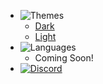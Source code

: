 - ![Themes](https://icongr.am/material/brightness-6.svg?color=A9A9A9&size=37)
  - <a href="#" data-link-title="Dark">Dark</a>
  - <a href="#" data-link-title="Light">Light</a>
- ![Languages](https://icongr.am/material/translate.svg?color=A9A9A9&size=39)
  - Coming Soon!
  <!-- - [English](/) -->
  <!-- - [Español](/es_ES/) -->
  <!-- - [Deutsch](/de_DE/) -->
  <!-- - [Français](/fr_FR/) -->
  <!-- - [Italiano](/it_IT/) -->
  <!-- - [日本語](/ja_JP/) -->
  <!-- - [한국어](/ko_KR/) -->
  <!-- - [简体中文](/zh_CN/) -->
  <!-- - [繁體中文](/zh_TW/) -->
  <!-- - [اللغة العربية](/ar_SA/) -->
  <!-- - [Afrikaans](/af_ZA/) -->
  <!-- - [Català](/ca_ES/) -->
  <!-- - [Hrvatski](/hr_HR/) -->
  <!-- - [Čeština](/cs_CZ/) -->
  <!-- - [Dansk](/da_DK/) -->
  <!-- - [Nederlands](/nl_NL/) -->
  <!-- - [Eestlane](/et_ET/) -->
  <!-- - [Suomalainen](/fi_FI/) -->
  <!-- - [Ελληνικά](/el_GR/) -->
  <!-- - [עברית](/he_IL/) -->
  <!-- - [Magyar](/hu_HU/) -->
  <!-- - [Bahasa Indonesia](/id_ID/) -->
  <!-- - [Bahasa Melayu](/ms_MY/) -->
  <!-- - [Norsk](/no_NO/) -->
  <!-- - [Pirate English](/en_PT/) -->
  <!-- - [Polskie](/pl_PL/) -->
  <!-- - [Português](/pt_PT/) -->
  <!-- - [Português, Brasileiro](/pt_BR/) -->
  <!-- - [Română](/ro_RO/) -->
  <!-- - [Русский](/ru_RU/) -->
  <!-- - [Српски](/sr_SP/) -->
  <!-- - [Svenska](/sv_SE/) -->
  <!-- - [ไทย](/th_TH/) -->
  <!-- - [Türk](/tr_TR/) -->
  <!-- - [Українська](/uk_UA/) -->
  <!-- - [Tiếng Việt](/vi_VN/) -->
- [![Discord](https://icongr.am/material/discord.svg?color=A9A9A9&size=37)](https://discord.gg/C29hYvh)
